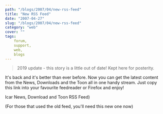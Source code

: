 ```yaml
---
path: "/blogs/2007/04/new-rss-feed"
title: "New RSS Feed"
date: "2007-04-27"
slug: "/blogs/2007/04/new-rss-feed"
category: "web"
cover: ""
tags:
    forum,
    support,
    web,
    blogs
---
```


> 2019 update - this story is a little out of date! Kept here for posterity.

It's back and it's better than ever before. Now you can get the latest content from the News, Downloads and the Toon all in one handy stream. Just copy this link into your favourite feedreader or Firefox and enjoy!
		
Icar News, Download and Toon RSS Feed)
		
(For those that used the old feed, you'll need this new one now)
